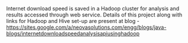 Internet download speed is saved in a Hadoop cluster for analysis and results accessed through web service.
Details of this project along with links for Hadoop and Hive set-up are present at blog - https://sites.google.com/a/neovasolutions.com/engg/blogs/java-blogs/internetdownloadspeedanalysisapiusinghadoop
